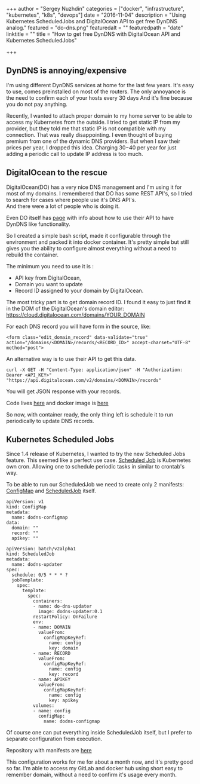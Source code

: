 +++
author = "Sergey Nuzhdin"
categories = ["docker", "infrastructure", "kubernetes", "k8s", "devops"]
date = "2016-11-04"
description = "Using Kubernetes ScheduledJobs and DigitalOcean API to get free DynDNS analog."
featured = "do-dns.png"
featuredalt = ""
featuredpath = "date"
linktitle = ""
title = "How to get free DynDNS with DigitalOcean API and Kubernetes ScheduledJobs"

+++


## DynDNS is annoying/expensive

I'm using different DynDNS services at home for the last few years.
It's easy to use, comes preinstalled on most of the routers. 
The only annoyance is the need to confirm each of your hosts every 30 days
And it's fine because you do not pay anything. 

Recently, I wanted to attach proper domain to my home server to be able to access my Kubernetes from the outside.
I tried to get static IP from my provider, but they told me that static IP is not compatible with my connection.
That was really disappointing. I even thought of buying premium from one of the dynamic DNS providers.
But when I saw their prices per year, I dropped this idea. 
Charging $30-$40 per year for just adding a periodic call to update IP address is too much.


## DigitalOcean to the rescue

DigitalOcean(DO) has a very nice DNS management and I'm using it for most of my domains.
I remembered that DO has some REST API's, so I tried to search for cases where people use it's DNS API's.  
And there were a lot of people who is doing it.

Even DO itself has [page](https://www.digitalocean.com/community/questions/using-the-v2-api-and-my-home-computer-to-automatically-update-a-domain-name-a-record-like-dynamic-dns)
with info about how to use their API to have DynDNS like functionality.

So I created a simple bash script, made it configurable through the environment and packed it into docker container.
It's pretty simple but still gives you the ability to configure almost everything without a need to rebuild the container.

The minimum you need to use it is :
- API key from DigitalOcean,
- Domain you want to update
- Record ID assigned to your domain by DigitalOcean. 

The most tricky part is to get domain record ID. I found it easy to just find it in the DOM of the DigitalOcean's domain editor: 
https://cloud.digitalocean.com/domains/YOUR_DOMAIN

For each DNS record you will have form in the source, like:

```
<form class="edit_domain_record" data-validate="true" action="/domains/<DOMAIN>/records/<RECORD_ID>" accept-charset="UTF-8" method="post">
```

An alternative way is to use their API to get this data.

```
curl -X GET -H "Content-Type: application/json" -H "Authorization: Bearer <API_KEY>" "https://api.digitalocean.com/v2/domains/<DOMAIN>/records"
```

You will get JSON response with your records.

Code lives [here](https://github.com/lwolf/dodns-docker) and docker image is [here](https://hub.docker.com/r/lwolf/dodns/) 

So now, with container ready, the only thing left is schedule it to run periodically to update DNS records.

## Kubernetes Scheduled Jobs

Since 1.4 release of Kubernetes, I wanted to try the new Scheduled Jobs feature.
This seemed like a perfect use case.
[Scheduled Job](http://kubernetes.io/docs/user-guide/scheduled-jobs/) is Kubernetes own cron.
Allowing one to schedule periodic tasks in similar to crontab's way.

To be able to run our ScheduledJob we need to create only 2 manifests: 
[ConfigMap](https://github.com/lwolf/dodns-kubernetes/blob/master/configmap.yml) and [ScheduledJob](https://github.com/lwolf/dodns-kubernetes/blob/master/periodicjob.yml) itself.


```
apiVersion: v1
kind: ConfigMap
metadata:
  name: dodns-configmap
data:
  domain: ""
  record: ""
  apikey: ""
```

```
apiVersion: batch/v2alpha1
kind: ScheduledJob
metadata:
  name: dodns-updater
spec:
  schedule: 0/5 * * * ?
  jobTemplate:
    spec:
      template:
        spec:
          containers:
          - name: do-dns-updater
            image: dodns-updater:0.1
          restartPolicy: OnFailure
          env:
          - name: DOMAIN
            valueFrom:
              configMapKeyRef:
                name: config
                key: domain
          - name: RECORD
            valueFrom:
              configMapKeyRef:
                name: config
                key: record
          - name: APIKEY
            valueFrom:
              configMapKeyRef:
                name: config
                key: apikey
          volumes:
          - name: config
            configMap:
              name: dodns-configmap
```

Of course one can put everything inside ScheduledJob itself, but I prefer to separate configuration from execution.

Repository with manifests are [here](https://github.com/lwolf/dodns-kubernetes)


This configuration works for me for about a month now, and it's pretty good so far.
I'm able to access my GitLab and docker hub using short easy to remember domain, without a need to confirm it's usage every month.
